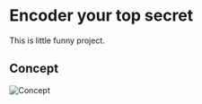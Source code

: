 # Encoder your top secret

This is little funny project.

## Concept

![Concept](tonrock00.github.io/concept.png)

